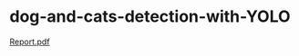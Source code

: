 # dog-and-cats-detection-with-YOLO
[Report.pdf](https://github.com/MohammedHany1/dog-and-cats-detection-with-YOLO/files/8798372/Ass4_20190500-20190486.pdf)
